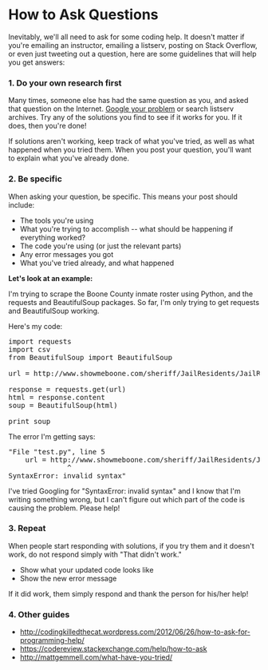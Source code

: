 # How to Ask Questions

Inevitably, we'll all need to ask for some coding help. It doesn't matter if you're emailing an instructor, emailing a listserv, posting on Stack Overflow, or even just tweeting out a question, here are some guidelines that will help you get answers:

### 1. Do your own research first
Many times, someone else has had the same question as you, and asked that question on the Internet. [Google your problem](http://knightlab.northwestern.edu/2014/03/13/googling-for-code-solutions-can-be-tricky-heres-how-to-get-started/) or search listserv archives. Try any of the solutions you find to see if it works for you. If it does, then you're done!

If solutions aren't working, keep track of what you've tried, as well as what happened when you tried them. When you post your question, you'll want to explain what you've already done.

### 2. Be specific
When asking your question, be specific. This means your post should include:

* The tools you're using
* What you're trying to accomplish -- what should be happening if everything worked?
* The code you're using (or just the relevant parts)
* Any error messages you got
* What you've tried already, and what happened

<b>Let's look at an example:</b>

I'm trying to scrape the Boone County inmate roster using Python, and the requests and BeautifulSoup packages. So far, I'm only trying to get requests and BeautifulSoup working.

Here's my code:
<pre>import requests
import csv
from BeautifulSoup import BeautifulSoup
 
url = http://www.showmeboone.com/sheriff/JailResidents/JailResidents.asp
 
response = requests.get(url)
html = response.content
soup = BeautifulSoup(html)
 
print soup</pre>

The error I'm getting says:
<pre>"File "test.py", line 5
    url = http://www.showmeboone.com/sheriff/JailResidents/JailResidents.asp
              ^
SyntaxError: invalid syntax"</pre>

I've tried Googling for "SyntaxError: invalid syntax" and I know that I'm writing something wrong, but I can't figure out which part of the code is causing the problem. Please help!

### 3. Repeat
When people start responding with solutions, if you try them and it doesn't work, do not respond simply with "That didn't work."

* Show what your updated code looks like
* Show the new error message

If it did work, them simply respond and thank the person for his/her help!

### 4. Other guides

* http://codingkilledthecat.wordpress.com/2012/06/26/how-to-ask-for-programming-help/
* https://codereview.stackexchange.com/help/how-to-ask
* http://mattgemmell.com/what-have-you-tried/
